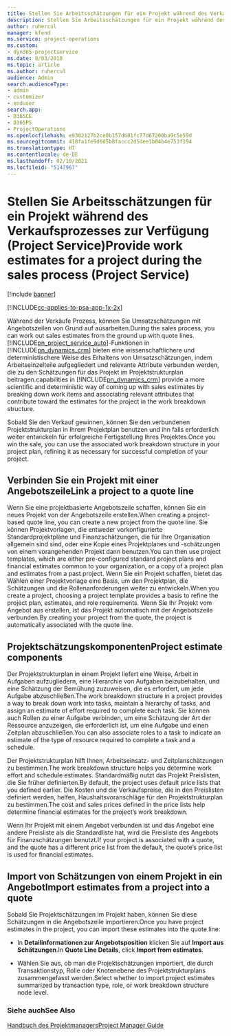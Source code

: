 ```yaml
---
title: Stellen Sie Arbeitsschätzungen für ein Projekt während des Verkaufsprozesses zur Verfügung
description: Stellen Sie Arbeitsschätzungen für ein Projekt während des Verkaufsprozesses zur Verfügung (Project Service)
author: ruhercul
manager: kfend
ms.service: project-operations
ms.custom:
- dyn365-projectservice
ms.date: 8/03/2018
ms.topic: article
ms.author: ruhercul
audience: Admin
search.audienceType:
- admin
- customizer
- enduser
search.app:
- D365CE
- D365PS
- ProjectOperations
ms.openlocfilehash: e9382127b2ce0b157d681fc77d67200ba9c5e59d
ms.sourcegitcommit: 418fa1fe9d605b8faccc2d5dee1b04b4e753f194
ms.translationtype: HT
ms.contentlocale: de-DE
ms.lasthandoff: 02/10/2021
ms.locfileid: "5147967"
---
```

# <a name="provide-work-estimates-for-a-project-during-the-sales-process-project-service"></a><span data-ttu-id="3185c-103">Stellen Sie Arbeitsschätzungen für ein Projekt während des Verkaufsprozesses zur Verfügung (Project Service)</span><span class="sxs-lookup"><span data-stu-id="3185c-103">Provide work estimates for a project during the sales process (Project Service)</span></span>

[!include [banner](../includes/psa-now-project-operations.md)]

[!INCLUDE[cc-applies-to-psa-app-1x-2x](../includes/cc-applies-to-psa-app-1x-2x.md)]

<span data-ttu-id="3185c-104">Während der Verkäufe Prozess, können Sie Umsatzschätzungen mit Angebotszeilen von Grund auf ausarbeiten.</span><span class="sxs-lookup"><span data-stu-id="3185c-104">During the sales process, you can work out sales estimates from the ground up with quote lines.</span></span> [!INCLUDE[pn_project_service_auto](../includes/pn-project-service-auto.md)]<span data-ttu-id="3185c-105">-Funktionen in [!INCLUDE[pn_dynamics_crm](../includes/pn-dynamics-crm.md)] bieten eine wissenschaftlichere und deterministischere Weise des Erhaltens von Umsatzschätzungen, indem Arbeitseinzelteile aufgegliedert und relevante Attribute verbunden werden, die zu den Schätzungen für das Projekt im Projektstrukturplan beitragen.</span><span class="sxs-lookup"><span data-stu-id="3185c-105">capabilities in [!INCLUDE[pn_dynamics_crm](../includes/pn-dynamics-crm.md)] provide a more scientific and deterministic way of coming up with sales estimates by breaking down work items and associating relevant attributes that contribute toward the estimates for the project in the work breakdown structure.</span></span>  
  
 <span data-ttu-id="3185c-106">Sobald Sie den Verkauf gewinnen, können Sie den verbundenen Projektstrukturplan in Ihrem Projektplan benutzen und ihn falls erforderlich weiter entwickeln für erfolgreiche Fertigstellung Ihres Projektes.</span><span class="sxs-lookup"><span data-stu-id="3185c-106">Once you win the sale, you can use the associated work breakdown structure in your project plan, refining it as necessary for successful completion of your project.</span></span>  
  
## <a name="link-a-project-to-a-quote-line"></a><span data-ttu-id="3185c-107">Verbinden Sie ein Projekt mit einer Angebotszeile</span><span class="sxs-lookup"><span data-stu-id="3185c-107">Link a project to a quote line</span></span>  
 <span data-ttu-id="3185c-108">Wenn Sie eine projektbasierte Angebotszeile schaffen, können Sie ein neues Projekt von der Angebotszeile erstellen.</span><span class="sxs-lookup"><span data-stu-id="3185c-108">When creating a project-based quote line, you can create a new project from the quote line.</span></span> <span data-ttu-id="3185c-109">Sie können Projektvorlagen, die entweder vorkonfigurierte Standardprojektpläne und Finanzschätzungen, die für Ihre Organisation allgemein sind sind, oder eine Kopie eines Projektplanes und -schätzungen von einem vorangehenden Projekt dann benutzen.</span><span class="sxs-lookup"><span data-stu-id="3185c-109">You can then use project templates, which are either pre-configured standard project plans and financial estimates common to your organization, or a copy of a project plan and estimates from a past project.</span></span> <span data-ttu-id="3185c-110">Wenn Sie ein Projekt schaffen, bietet das Wählen einer Projektvorlage eine Basis, um den Projektplan, die Schätzungen und die Rollenanforderungen weiter zu entwickeln.</span><span class="sxs-lookup"><span data-stu-id="3185c-110">When you create a project, choosing a project template provides a basis to refine the project plan, estimates, and role requirements.</span></span> <span data-ttu-id="3185c-111">Wenn Sie Ihr Projekt vom Angebot aus erstellen, ist das Projekt automatisch mit der Angebotszeile verbunden.</span><span class="sxs-lookup"><span data-stu-id="3185c-111">By creating your project from the quote, the project is automatically associated with the quote line.</span></span>  
  
## <a name="project-estimate-components"></a><span data-ttu-id="3185c-112">Projektschätzungskomponenten</span><span class="sxs-lookup"><span data-stu-id="3185c-112">Project estimate components</span></span>  
 <span data-ttu-id="3185c-113">Der Projektstrukturplan in einem Projekt liefert eine Weise, Arbeit in Aufgaben aufzugliedern, eine Hierarchie von Aufgaben beizubehalten, und eine Schätzung der Bemühung zuzuweisen, die es erfordert, um jede Aufgabe abzuschließen.</span><span class="sxs-lookup"><span data-stu-id="3185c-113">The work breakdown structure in a project provides a way to break down work into tasks, maintain a hierarchy of tasks, and assign an estimate of effort required to complete each task.</span></span> <span data-ttu-id="3185c-114">Sie können auch Rollen zu einer Aufgabe verbinden, um eine Schätzung der Art der Ressource anzuzeigen, die erforderlich ist, um eine Aufgabe und einen Zeitplan abzuschließen.</span><span class="sxs-lookup"><span data-stu-id="3185c-114">You can also associate roles to a task to indicate an estimate of the type of resource required to complete a task and a schedule.</span></span>  
  
 <span data-ttu-id="3185c-115">Der Projektstrukturplan hilft Ihnen, Arbeitseinsatz- und Zeitplanschätzungen zu bestimmen.</span><span class="sxs-lookup"><span data-stu-id="3185c-115">The work breakdown structure helps you determine work effort and schedule estimates.</span></span> <span data-ttu-id="3185c-116">Standardmäßig nutzt das Projekt Preislisten, die Sie früher definierten.</span><span class="sxs-lookup"><span data-stu-id="3185c-116">By default, the project uses default price lists that you defined earlier.</span></span> <span data-ttu-id="3185c-117">Die Kosten und die Verkaufspreise, die in den Preislisten definiert werden, helfen, Haushaltsvoranschläge für den Projektstrukturplan zu bestimmen.</span><span class="sxs-lookup"><span data-stu-id="3185c-117">The cost and sales prices defined in the price lists help determine financial estimates for the project’s work breakdown.</span></span>  
  
 <span data-ttu-id="3185c-118">Wenn Ihr Projekt mit einem Angebot verbunden ist und das Angebot eine andere Preisliste als die Standardliste hat, wird die Preisliste des Angebots für Finanzschätzungen benutzt.</span><span class="sxs-lookup"><span data-stu-id="3185c-118">If your project is associated with a quote, and the quote has a different price list from the default, the quote’s price list is used for financial estimates.</span></span>  
  
## <a name="import-estimates-from-a-project-into-a-quote"></a><span data-ttu-id="3185c-119">Import von Schätzungen von einem Projekt in ein Angebot</span><span class="sxs-lookup"><span data-stu-id="3185c-119">Import estimates from a project into a quote</span></span>  
 <span data-ttu-id="3185c-120">Sobald Sie Projektschätzungen im Projekt haben, können Sie diese Schätzungen in die Angebotszeile importieren.</span><span class="sxs-lookup"><span data-stu-id="3185c-120">Once you have project estimates in the project, you can import these estimates into the quote line:</span></span>  
  
-   <span data-ttu-id="3185c-121">In **Detailinformationen zur Angebotsposition** klicken Sie auf **Import aus Schätzungen**.</span><span class="sxs-lookup"><span data-stu-id="3185c-121">In **Quote Line Details**, click **Import from estimates**.</span></span> 

-   <span data-ttu-id="3185c-122">Wählen Sie aus, ob man die Projektschätzungen importiert, die durch Transaktionstyp, Rolle oder Knotenebene des Projektstrukturplans zusammengefasst werden.</span><span class="sxs-lookup"><span data-stu-id="3185c-122">Select whether to import project estimates summarized by transaction type, role, or work breakdown structure node level.</span></span>  
  
### <a name="see-also"></a><span data-ttu-id="3185c-123">Siehe auch</span><span class="sxs-lookup"><span data-stu-id="3185c-123">See Also</span></span>  
 [<span data-ttu-id="3185c-124">Handbuch des Projektmanagers</span><span class="sxs-lookup"><span data-stu-id="3185c-124">Project Manager Guide</span></span>](../psa/project-manager-guide.md)
